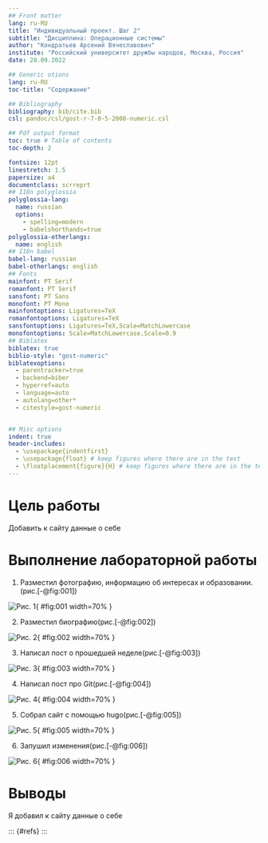 ```yaml
---
## Front matter
lang: ru-RU
title: "Индивидуальный проект. Шаг 2"
subtitle: "Дисциплина: Операционные системы"
author: "Кондратьев Арсений Вячеславович"
institute: "Российский университет дружбы народов, Москва, Россия"
date: 28.09.2022

## Generic otions
lang: ru-RU
toc-title: "Содержание"

## Bibliography
bibliography: bib/cite.bib
csl: pandoc/csl/gost-r-7-0-5-2008-numeric.csl

## Pdf output format
toc: true # Table of contents
toc-depth: 2

fontsize: 12pt
linestretch: 1.5
papersize: a4
documentclass: scrreprt
## I18n polyglossia
polyglossia-lang:
  name: russian
  options:
	- spelling=modern
	- babelshorthands=true
polyglossia-otherlangs:
  name: english
## I18n babel
babel-lang: russian
babel-otherlangs: english
## Fonts
mainfont: PT Serif
romanfont: PT Serif
sansfont: PT Sans
monofont: PT Mono
mainfontoptions: Ligatures=TeX
romanfontoptions: Ligatures=TeX
sansfontoptions: Ligatures=TeX,Scale=MatchLowercase
monofontoptions: Scale=MatchLowercase,Scale=0.9
## Biblatex
biblatex: true
biblio-style: "gost-numeric"
biblatexoptions:
  - parentracker=true
  - backend=biber
  - hyperref=auto
  - language=auto
  - autolang=other*
  - citestyle=gost-numeric


## Misc options
indent: true
header-includes:
  - \usepackage{indentfirst}
  - \usepackage{float} # keep figures where there are in the text
  - \floatplacement{figure}{H} # keep figures where there are in the text
---
```


# Цель работы

Добавить к сайту данные о себе

# Выполнение лабораторной работы

1.	Разместил фотографию, информацию об интересах и образовании.(рис.[-@fig:001])

![Рис. 1](image/2.png){ #fig:001 width=70% }
 
2. Разместил биографию(рис.[-@fig:002])

 ![Рис. 2](image/3.png){ #fig:002 width=70% }
 
3. Написал пост о прошедшей неделе(рис.[-@fig:003])  

![Рис. 3](image/5.png){ #fig:003 width=70% }

4. Написал пост про Git(рис.[-@fig:004])  

![Рис. 4](image/6.png){ #fig:004 width=70% }

5. Собрал сайт с помощью hugo(рис.[-@fig:005])  

![Рис. 5](image/4.png){ #fig:005 width=70% }

6. Запушил изменения(рис.[-@fig:006])  

![Рис. 6](image/1.png){ #fig:006 width=70% }

# Выводы

Я добавил к сайту данные о себе

::: {#refs}
:::
